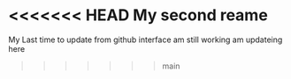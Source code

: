 <<<<<<< HEAD
My  second reame
=======
My Last time to update from github interface
am still working 
am updateing here
>>>>>>> main
